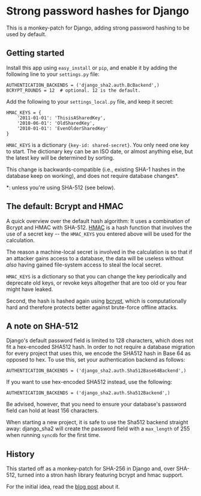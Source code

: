 Strong password hashes for Django
=================================

This is a monkey-patch for Django, adding strong password hashing to be used
by default.

Getting started
---------------

Install this app using ``easy_install`` or ``pip``, and enable it by adding
the following line to your ``settings.py`` file:

    AUTHENTICATION_BACKENDS = ('django_sha2.auth.BcBackend',)
    BCRYPT_ROUNDS = 12  # optional. 12 is the default.

Add the following to your ``settings_local.py`` file, and keep it secret:

    HMAC_KEYS = {
        '2011-01-01': 'ThisisASharedKey',
        '2010-06-01': 'OldSharedKey',
        '2010-01-01': 'EvenOlderSharedKey'
    }

``HMAC_KEYS`` is a dictionary ``{key-id: shared-secret}``. You only need one
key to start. The dictionary key can be an ISO date, or almost anything else,
but the latest key will be determined by sorting.

This change is backwards-compatible (i.e., existing SHA-1 hashes in the
database keep on working), and does not require database changes\*.

\*: unless you're using SHA-512 (see below).


The default: Bcrypt and HMAC
----------------------------

A quick overview over the default hash algorithm: It uses a combination of
Bcrypt and HMAC with SHA-512. [HMAC][hmac] is a hash function that involves
the use of a secret key -- the ``HMAC_KEYS`` you entered above will be used
for the calculation.

The reason a machine-local secret is involved in the calculation is so that
if an attacker gains access to a database, the data will be useless without
_also_ having gained file-system access to steal the local secret.

``HMAC_KEYS`` is a dictionary so that you can change the key periodically
and deprecate old keys, or revoke keys altogether that are too old or you
fear might have leaked.

Second, the hash is hashed again using [bcrypt][bcrypt], which is
computationally hard and therefore protects better against brute-force offline
attacks.

[hmac]: http://en.wikipedia.org/wiki/HMAC
[bcrypt]: http://bcrypt.sourceforge.net/


A note on SHA-512
-----------------
Django's default password field is limited to 128 characters, which does not
fit a hex-encoded SHA512 hash. In order to not require a database migration
for every project that uses this, we encode the SHA512 hash in Base 64 as
opposed to hex. To use this, set your authentication backend as follows:

    AUTHENTICATION_BACKENDS = ('django_sha2.auth.Sha512Base64Backend',)

If you want to use hex-encoded SHA512 instead, use the following:

    AUTHENTICATION_BACKENDS = ('django_sha2.auth.Sha512Backend',)

Be advised, however, that you need to ensure your database's password field can
hold at least 156 characters.

When starting a new project, it is safe to use the Sha512 backend straight away:
django\_sha2 will create the password field with a ``max_length`` of 255 when
running ``syncdb`` for the first time.

History
-------
This started off as a monkey-patch for SHA-256 in Django and, over SHA-512,
turned into a stron hash library featuring bcrypt and hmac support.

For the initial idea, read the [blog post][blog] about it.

[blog]: http://fredericiana.com/2010/10/12/adding-support-for-stronger-password-hashes-to-django/

